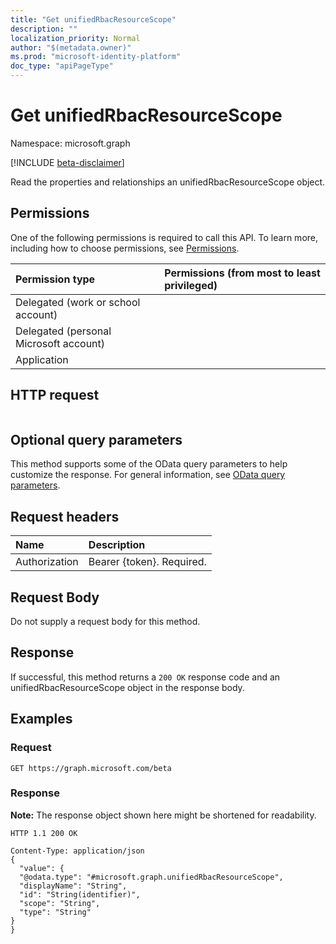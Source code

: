 ```yaml
---
title: "Get unifiedRbacResourceScope"
description: ""
localization_priority: Normal
author: "$(metadata.owner)"
ms.prod: "microsoft-identity-platform"
doc_type: "apiPageType"
---
```


# Get unifiedRbacResourceScope

Namespace: microsoft.graph

[!INCLUDE [beta-disclaimer](../../includes/beta-disclaimer.md)]

Read the properties and relationships an unifiedRbacResourceScope object.

## Permissions

One of the following permissions is required to call this API. To learn more, including how to choose permissions, see [Permissions](/graph/permissions-reference).

| Permission type                        | Permissions (from most to least privileged) |
| :------------------------------------- | :------------------------------------------ |
| Delegated (work or school account)     |                                             |
| Delegated (personal Microsoft account) |                                             |
| Application                            |                                             |

## HTTP request

<!-- {
  "blockType": "ignored"
}
-->

```http

```

## Optional query parameters

This method supports some of the OData query parameters to help customize the response. For general information, see [OData query parameters](/graph/query-parameters).

## Request headers

| Name          | Description               |
| :------------ | :------------------------ |
| Authorization | Bearer {token}. Required. |

## Request Body

<!-- Actions and Functions -->

<!-- CRUD Methods -->

Do not supply a request body for this method.

## Response

If successful, this method returns a `200 OK` response code and an unifiedRbacResourceScope object in the response body.

## Examples

### Request

<!-- {
  "blockType": "request",
  "name": "get_unifiedrbacresourcescope"
}
-->

```http
GET https://graph.microsoft.com/beta

```

### Response

**Note:** The response object shown here might be shortened for readability.

<!-- {
  "blockType": "response",
  "truncated": true,
  "@odata.type": "Microsoft.EnterpriseRbac.unifiedRbacResourceScope"
}
-->

```http
HTTP 1.1 200 OK

Content-Type: application/json
{
  "value": {
  "@odata.type": "#microsoft.graph.unifiedRbacResourceScope",
  "displayName": "String",
  "id": "String(identifier)",
  "scope": "String",
  "type": "String"
}
}

```
